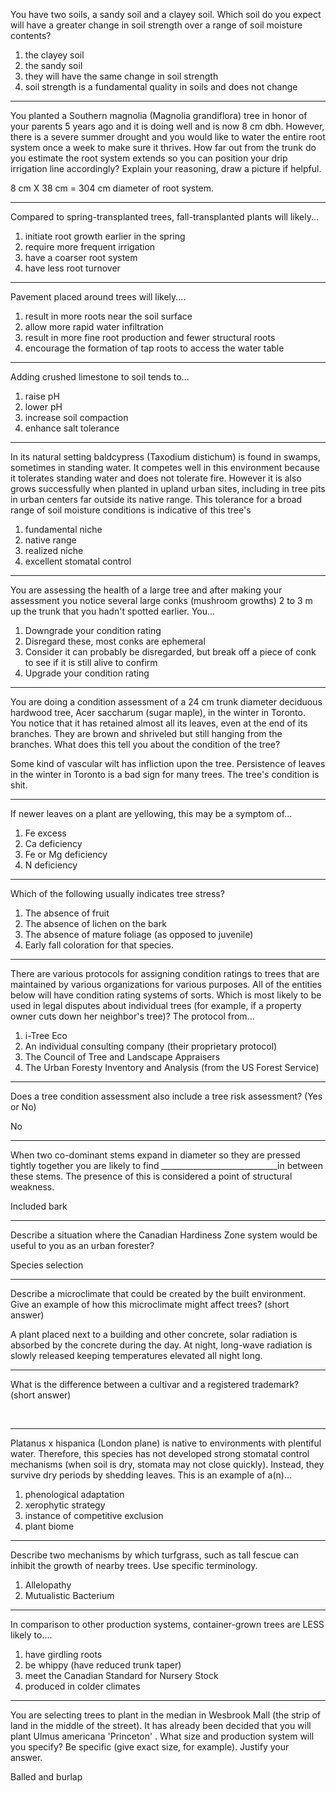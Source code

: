 You have two soils, a sandy soil and a clayey soil. Which soil do you
expect will have a greater change in soil strength over a range of soil
moisture contents? 

1.  the clayey soil
2.  the sandy soil
3.  they will have the same change in soil strength
4.  soil strength is a fundamental quality in soils and does not change

------------------------------------------------------------------------

You planted a Southern magnolia (Magnolia grandiflora) tree in honor of
your parents 5 years ago and it is doing well and is now 8 cm dbh.
However, there is a severe summer drought and you would like to water
the entire root system once a week to make sure it thrives. How far out
from the trunk do you estimate the root system extends so you can
position your drip irrigation line accordingly? Explain your reasoning,
draw a picture if helpful. 

8 cm X 38 cm = 304 cm diameter of root system.

------------------------------------------------------------------------

Compared to spring-transplanted trees, fall-transplanted plants will
likely... 

1.  initiate root growth earlier in the spring
2.  require more frequent irrigation
3.  have a coarser root system
4.  have less root turnover

------------------------------------------------------------------------

Pavement placed around trees will likely.... 

1.  result in more roots near the soil surface
2.  allow more rapid water infiltration
3.  result in more fine root production and fewer structural roots
4.  encourage the formation of tap roots to access the water table

------------------------------------------------------------------------

Adding crushed limestone to soil tends to... 

1.  raise pH
2.  lower pH
3.  increase soil compaction
4.  enhance salt tolerance

------------------------------------------------------------------------

In its natural setting baldcypress (Taxodium distichum) is found in
swamps, sometimes in standing water. It competes well in this
environment because it tolerates standing water and does not tolerate
fire. However it is also grows successfully when planted in upland urban
sites, including in tree pits in urban centers far outside its native
range. This tolerance for a broad range of soil moisture conditions is
indicative of this tree's

1.  fundamental niche
2.  native range
3.  realized niche
4.  excellent stomatal control

------------------------------------------------------------------------

You are assessing the health of a large tree and after making your
assessment you notice several large conks (mushroom growths) 2 to 3 m up
the trunk that you hadn't spotted earlier. You...

1.  Downgrade your condition rating
2.  Disregard these, most conks are ephemeral
3.  Consider it can probably be disregarded, but break off a piece of
    conk to see if it is still alive to confirm
4.  Upgrade your condition rating

------------------------------------------------------------------------

You are doing a condition assessment of a 24 cm trunk diameter deciduous
hardwood tree, Acer saccharum (sugar maple), in the winter in Toronto. 
You notice that it has retained almost all its leaves, even at the end
of its branches. They are brown and shriveled but still hanging from the
branches. What does this tell you about the condition of the tree? 

Some kind of vascular wilt has infliction upon the tree. Persistence of
leaves in the winter in Toronto is a bad sign for many trees. The tree's
condition is shit.

------------------------------------------------------------------------

If newer leaves on a plant are yellowing, this may be a symptom of... 

1.  Fe excess
2.  Ca deficiency
3.  Fe or Mg deficiency
4.  N deficiency

------------------------------------------------------------------------

Which of the following usually indicates tree stress? 

1.  The absence of fruit
2.  The absence of lichen on the bark
3.  The absence of mature foliage (as opposed to juvenile)
4.  Early fall coloration for that species.

------------------------------------------------------------------------

There are various protocols for assigning condition ratings to trees
that are maintained by various organizations for various purposes. All
of the entities below will have condition rating systems of sorts. Which
is most likely to be used in legal disputes about individual trees (for
example, if a property  owner cuts down her neighbor's tree)? The
protocol from... 

1.  i-Tree Eco
2.  An individual consulting company (their proprietary protocol)
3.  The Council of Tree and Landscape Appraisers
4.  The Urban Foresty Inventory and Analysis (from the US Forest
    Service)

------------------------------------------------------------------------

Does a tree condition assessment also include a tree risk assessment?
(Yes or No) 

No

------------------------------------------------------------------------

When two co-dominant stems expand in diameter so they are pressed
tightly together you are likely to find
\_\_\_\_\_\_\_\_\_\_\_\_\_\_\_\_\_\_\_\_\_\_\_\_\_\_\_\_\_in between
these stems. The presence of this is considered a point of structural
weakness. 

Included bark

------------------------------------------------------------------------

Describe a situation where the Canadian Hardiness Zone system would be
useful to you as an urban forester? 

Species selection

------------------------------------------------------------------------

Describe a microclimate that could be created by the built environment.
Give an example of how this microclimate might affect trees? (short
answer) 

A plant placed next to a building and other concrete, solar radiation is
absorbed by the concrete during the day. At night, long-wave radiation
is slowly released keeping temperatures elevated all night long. 

------------------------------------------------------------------------

What is the difference between a cultivar and a registered trademark?
(short answer)

 

------------------------------------------------------------------------

Platanus x hispanica (London plane) is native to environments with
plentiful water. Therefore, this species has not developed strong
stomatal control mechanisms (when soil is dry, stomata may not close
quickly). Instead, they survive dry periods by shedding leaves. This is
an example of a(n)...

1.  phenological adaptation
2.  xerophytic strategy
3.  instance of competitive exclusion
4.  plant biome

------------------------------------------------------------------------

Describe two mechanisms by which turfgrass, such as tall fescue can
inhibit the growth of nearby trees. Use specific terminology. 

1.  Allelopathy
2.  Mutualistic Bacterium

------------------------------------------------------------------------

In comparison to other production systems, container-grown trees are
LESS likely to.... 

1.  have girdling roots
2.  be whippy (have reduced trunk taper)
3.  meet the Canadian Standard for Nursery Stock
4.  produced in colder climates

------------------------------------------------------------------------

You are selecting trees to plant in the median in Wesbrook Mall (the
strip of land in the middle of the street). It has already been decided
that you will plant Ulmus americana 'Princeton' . What size and
production system will you specify? Be specific (give exact size, for
example). Justify your answer. 

Balled and burlap

 

